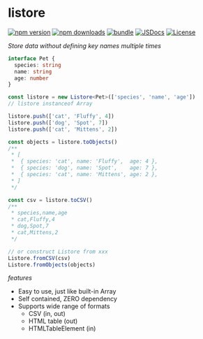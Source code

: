 # listore

[![npm version][npm-version-src]][npm-version-href]
[![npm downloads][npm-downloads-src]][npm-downloads-href]
[![bundle][bundle-src]][bundle-href] [![JSDocs][jsdocs-src]][jsdocs-href]
[![License][license-src]][license-href]

_Store data without defining key names multiple times_

```ts
interface Pet {
  species: string
  name: string
  age: number
}

const listore = new Listore<Pet>(['species', 'name', 'age'])
// listore instanceof Array

listore.push(['cat', 'Fluffy', 4])
listore.push(['dog', 'Spot', 7])
listore.push(['cat', 'Mittens', 2])

const objects = listore.toObjects()
/**
 * [
 *  { species: 'cat', name: 'Fluffy',  age: 4 },
 *  { species: 'dog', name: 'Spot',    age: 7 },
 *  { species: 'cat', name: 'Mittens', age: 2 },
 * ]
 */

const csv = listore.toCSV()
/**
 * species,name,age
 * cat,Fluffy,4
 * dog,Spot,7
 * cat,Mittens,2
 */

// or construct Listore from xxx
Listore.fromCSV(csv)
Listore.fromObjects(objects)
```

_features_

- Easy to use, just like built-in Array
- Self contained, ZERO dependency
- Supports wide range of formats
  - CSV (in, out)
  - HTML table (out)
  - HTMLTableElement (in)

<!-- Badges -->

[npm-version-src]: https://img.shields.io/npm/v/listore?style=flat&colorA=080f12&colorB=1fa669
[npm-version-href]: https://npmjs.com/package/listore
[npm-downloads-src]: https://img.shields.io/npm/dm/listore?style=flat&colorA=080f12&colorB=1fa669
[npm-downloads-href]: https://npmjs.com/package/listore
[bundle-src]: https://img.shields.io/bundlephobia/minzip/listore?style=flat&colorA=080f12&colorB=1fa669&label=minzip
[bundle-href]: https://bundlephobia.com/result?p=listore
[license-src]: https://img.shields.io/github/license/YieldRay/listore.svg?style=flat&colorA=080f12&colorB=1fa669
[license-href]: https://github.com/YieldRay/listore/blob/main/LICENSE
[jsdocs-src]: https://img.shields.io/badge/jsdocs-reference-080f12?style=flat&colorA=080f12&colorB=1fa669
[jsdocs-href]: https://www.jsdocs.io/package/listore
